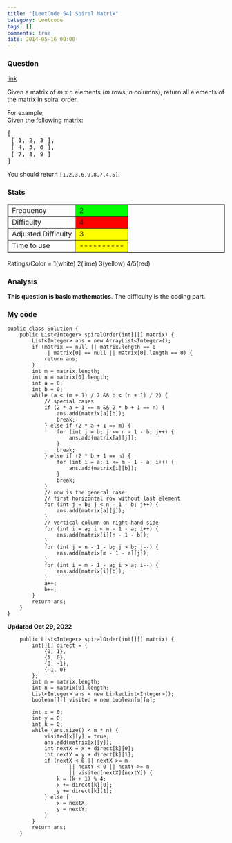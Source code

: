 ```yaml
---
title: "[LeetCode 54] Spiral Matrix"
category: Leetcode
tags: []
comments: true
date: 2014-05-16 00:00
---
```



### Question

[link](http://oj.leetcode.com/problems/spiral-matrix/)

<div class="question-content">
            <p></p><p>Given a matrix of <i>m</i> x <i>n</i> elements (<i>m</i> rows, <i>n</i> columns), return all elements of the matrix in spiral order.
</p>

<p>
For example,<br>
Given the following matrix:
</p>
<pre>[
 [ 1, 2, 3 ],
 [ 4, 5, 6 ],
 [ 7, 8, 9 ]
]
</pre>
<p>
You should return <code>[1,2,3,6,9,8,7,4,5]</code>.
</p><p></p>
          </div>

### Stats

<table border="2">
	<tr>
		<td>Frequency</td>
		<td bgcolor="lime">2</td>
	</tr>
	<tr>
		<td>Difficulty</td>
		<td bgcolor="red">4</td>
	</tr>
	<tr>
		<td>Adjusted Difficulty</td>
		<td bgcolor="yellow">3</td>
	</tr>
	<tr>
		<td>Time to use</td>
		<td bgcolor="yellow">----------</td>
	</tr>
</table>

Ratings/Color = 1(white) 2(lime) 3(yellow) 4/5(red)

### Analysis

**This question is basic mathematics**. The difficulty is the coding part.

### My code

    public class Solution {
        public List<Integer> spiralOrder(int[][] matrix) {
    		List<Integer> ans = new ArrayList<Integer>();
    		if (matrix == null || matrix.length == 0
    			|| matrix[0] == null || matrix[0].length == 0) {
    			return ans;
    		}
    		int m = matrix.length;
    		int n = matrix[0].length;
    		int a = 0;
    		int b = 0;
    		while (a < (m + 1) / 2 && b < (n + 1) / 2) {
    			// special cases
    			if (2 * a + 1 == m && 2 * b + 1 == n) {
    				ans.add(matrix[a][b]);
    				break;
    			} else if (2 * a + 1 == m) {
    				for (int j = b; j <= n - 1 - b; j++) {
    					ans.add(matrix[a][j]);
    				}
    				break;
    			} else if (2 * b + 1 == n) {
    				for (int i = a; i <= m - 1 - a; i++) {
    					ans.add(matrix[i][b]);
    				}
    				break;
    			}
    			// now is the general case
    			// first horizontal row without last element
    			for (int j = b; j < n - 1 - b; j++) {
    				ans.add(matrix[a][j]);
    			}
    			// vertical column on right-hand side
    			for (int i = a; i < m - 1 - a; i++) {
    				ans.add(matrix[i][n - 1 - b]);
    			}
    			for (int j = n - 1 - b; j > b; j--) {
    				ans.add(matrix[m - 1 - a][j]);
    			}
    			for (int i = m - 1 - a; i > a; i--) {
    				ans.add(matrix[i][b]);
    			}
    			a++;
    			b++;
    		}
    		return ans;
        }
    }

**Updated Oct 29, 2022**

```
    public List<Integer> spiralOrder(int[][] matrix) {
        int[][] direct = {
            {0, 1},
            {1, 0},
            {0, -1},
            {-1, 0}
        };
        int m = matrix.length;
        int n = matrix[0].length;
        List<Integer> ans = new LinkedList<Integer>();
        boolean[][] visited = new boolean[m][n];

        int x = 0;
        int y = 0;
        int k = 0;
        while (ans.size() < m * n) {
            visited[x][y] = true;
            ans.add(matrix[x][y]);
            int nextX = x + direct[k][0];
            int nextY = y + direct[k][1];
            if (nextX < 0 || nextX >= m
                    || nextY < 0 || nextY >= n
                    || visited[nextX][nextY]) {
                k = (k + 1) % 4;
                x += direct[k][0];
                y += direct[k][1];
            } else {
                x = nextX;
                y = nextY;
            }
        }
        return ans;
    }
```
